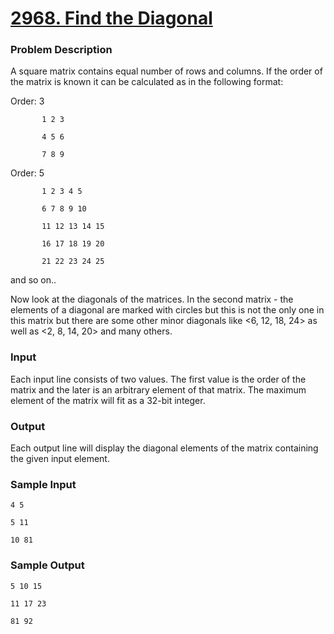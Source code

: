 # [2968. Find the Diagonal]


### Problem Description
A square matrix contains equal number of rows and columns. If the order of
the matrix is known it can be calculated as in the following format:

Order: 3

           1 2 3

           4 5 6

           7 8 9

Order: 5

           1 2 3 4 5

           6 7 8 9 10

           11 12 13 14 15

           16 17 18 19 20

           21 22 23 24 25

and so on..

Now look at the diagonals of the matrices. In the second matrix - the
elements of a diagonal are marked with circles but this is not the only one
in this matrix but there are some other minor diagonals like <6, 12, 18, 24>
as well as <2, 8, 14, 20> and many others.

### Input

Each input line consists of two values. The first value is the order of the
matrix and the later is an arbitrary element of that matrix. The maximum
element of the matrix will fit as a 32-bit integer.

### Output

Each output line will display the diagonal elements of the matrix containing
the given input element.
### Sample Input

    4 5

    5 11

    10 81

### Sample Output

    5 10 15

    11 17 23

    81 92


[2968. Find the Diagonal]:http://acm.tju.edu.cn/toj/showp.php?pid=2968